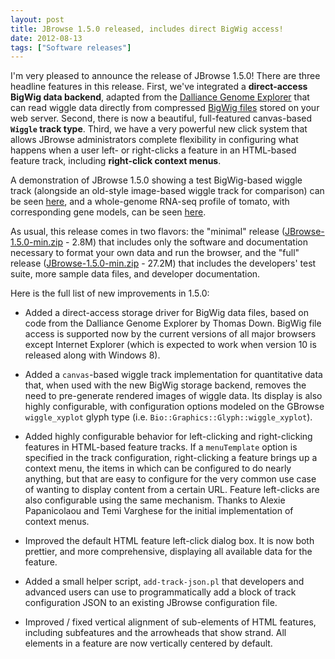 ```yaml
---
layout: post
title: JBrowse 1.5.0 released, includes direct BigWig access!
date: 2012-08-13
tags: ["Software releases"]
---
```


I'm very pleased to announce the release of JBrowse 1.5.0!  There are three headline features in this release.  First, we've integrated a **direct-access BigWig data backend**, adapted from the [Dalliance Genome Explorer](https://www.biodalliance.org/) that can read wiggle data directly from compressed [BigWig files](https://genome.ucsc.edu/goldenPath/help/bigWig.html) stored on your web server.  Second, there is now a beautiful, full-featured canvas-based **`Wiggle` track type**.  Third, we have a very powerful new click system that allows JBrowse administrators complete flexibility in configuring what happens when a user left- or right-clicks a feature in an HTML-based feature track, including **right-click context menus**.

A demonstration of JBrowse 1.5.0 showing a test BigWig-based wiggle track (alongside an old-style image-based wiggle track for comparison) can be seen [here](https://jbrowse.org/code/JBrowse-1.5.0-full/index.html?loc=ctgA%3A6481..27220&tracks=DNA%2Cvolvox_microarray.bw%2Cvolvox_microarray.wig&data=sample_data%2Fjson%2Fvolvox), and a whole-genome RNA-seq profile of tomato, with corresponding gene models, can be seen [here](/genomes/tomato/).

As usual, this release comes in two flavors: the "minimal" release ([JBrowse-1.5.0-min.zip](https://jbrowse.org/wordpress/wp-content/plugins/download-monitor/download.php?id=12) - 2.8M) that includes only the software and documentation necessary to format your own data and run the browser, and the "full" release ([JBrowse-1.5.0-min.zip](https://jbrowse.org/wordpress/wp-content/plugins/download-monitor/download.php?id=11) - 27.2M) that includes the developers' test suite, more sample data files, and developer documentation.

Here is the full list of new improvements in 1.5.0:

*   Added a direct-access storage driver for BigWig data files, based
on code from the Dalliance Genome Explorer by Thomas Down.  BigWig
file access is supported now by the current versions of all major
browsers except Internet Explorer (which is expected to work when
version 10 is released along with Windows 8).

*   Added a `canvas`-based wiggle track implementation for quantitative
data that, when used with the new BigWig storage backend, removes
the need to pre-generate rendered images of wiggle data.  Its
display is also highly configurable, with configuration options
modeled on the GBrowse `wiggle_xyplot` glyph type
(i.e. `Bio::Graphics::Glyph::wiggle_xyplot`).

*   Added highly configurable behavior for left-clicking and
right-clicking features in HTML-based feature tracks.  If a
`menuTemplate` option is specified in the track configuration,
right-clicking a feature brings up a context menu, the items in
which can be configured to do nearly anything, but that are easy to
configure for the very common use case of wanting to display
content from a certain URL.  Feature left-clicks are also
configurable using the same mechanism.  Thanks to Alexie
Papanicolaou and Temi Varghese for the initial implementation of
context menus.

*   Improved the default HTML feature left-click dialog box.  It is now
both prettier, and more comprehensive, displaying all available
data for the feature.

*   Added a small helper script, `add-track-json.pl` that developers
and advanced users can use to programmatically add a block of track
configuration JSON to an existing JBrowse configuration file.

*   Improved / fixed vertical alignment of sub-elements of HTML
features, including subfeatures and the arrowheads that show
strand.  All elements in a feature are now vertically centered by
default.